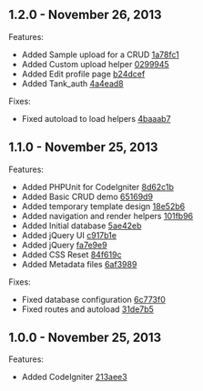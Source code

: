 ## 1.2.0 - November 26, 2013

Features:

- Added Sample upload for a CRUD [1a78fc1](https://bitbucket.org/claw68/template/commits/1a78fc14c52ccf86e4605475a588d69169cf8306)
- Added Custom upload helper [0299945](https://bitbucket.org/claw68/template/commits/0299945fd4103893d4f320f32d592ba0bee80ea5)
- Added Edit profile page [b24dcef](https://bitbucket.org/claw68/template/commits/b24dcefce3f7392f55fdc237a82b754b32f60684)
- Added Tank_auth [4a4ead8](https://bitbucket.org/claw68/template/commits/4a4ead8e91baaf36d6d50fb009dd7794f9c26931)

Fixes:

- Fixed autoload to load helpers [4baaab7](https://bitbucket.org/claw68/template/commits/4baaab73462360a9b9966f30bb7fb131a55d9e71)

## 1.1.0 - November 25, 2013

Features:

- Added PHPUnit for CodeIgniter [8d62c1b](https://bitbucket.org/claw68/template/commits/8d62c1b292789ca95c5da7c9eb627fa05e3348e5)
- Added Basic CRUD demo [65169d9](https://bitbucket.org/claw68/template/commits/65169d9f1e071b4704a96a5c4a04473c5e2886d0)
- Added temporary template design [18e52b6](https://bitbucket.org/claw68/template/commits/18e52b6d386cc4936ff5b734db724b0c879a73e1)
- Added navigation and render helpers [101fb96](https://bitbucket.org/claw68/template/commits/101fb9667fe10ae668d4946003fbc666d9dcc32f)
- Added Initial database [5ae42eb](https://bitbucket.org/claw68/template/commits/5ae42eba7292d1f890fc90334b4efd09ba3b17a0)
- Added jQuery UI [c917b1e](https://bitbucket.org/claw68/template/commits/c917b1e2c4eea95cf8973941c516610b9dac94d4)
- Added jQuery [fa7e9e9](https://bitbucket.org/claw68/template/commits/fa7e9e94def128854db1e1b4da1a55851a144a78)
- Added CSS Reset [84f619c](https://bitbucket.org/claw68/template/commits/84f619c07bba4fff97c59706f5ca65c0469ad834)
- Added Metadata files [6af3989](https://bitbucket.org/claw68/template/commits/6af398993472abdd8e7257117ce9221a407362b2)

Fixes:

- Fixed database configuration [6c773f0](https://bitbucket.org/claw68/template/commits/6c773f04ec2e50c03ba5a191aeaae11d2b559e7c)
- Fixed routes and autoload [31de7b5](https://bitbucket.org/claw68/template/commits/31de7b513ba202d1f097a5b81f281599dd26018e)

## 1.0.0 - November 25, 2013

Features:

- Added CodeIgniter [213aee3](https://bitbucket.org/claw68/template/commits/213aee3ab90ec006b84537aa4eec4832a96c78cd)